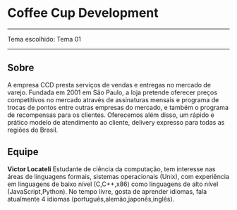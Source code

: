# Coffee Cup Development
****
Tema escolhido: Tema 01
****

## Sobre
A empresa CCD presta serviços de vendas e entregas no mercado de varejo.
Fundada em 2001 em São Paulo, a loja pretende oferecer preços competitivos no mercado através de assinaturas mensais e programa de
trocas de pontos entre outras empresas do mercado, e também o programa de recompensas para os clientes.
Oferecemos além disso, um rápido e prático modelo de  atendimento ao cliente, delivery expresso para todas as regiões do Brasil.

## Equipe

**Victor Locateli**
Estudante de ciência da computação, tem interesse nas áreas de linguagens formais, sistemas operacionais (Unix), com experiência em linguagens
de baixo nível (C,C++,x86) como linguagens de alto nível (JavaScript,Python).
No tempo livre, gosta de aprender idiomas, fala atualmente 4 idiomas (português,alemão,japonês,inglês).
